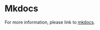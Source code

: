 # Mkdocs

For more information, please link to [mkdocs](http://www.mkdocs.org/about/release-notes/).